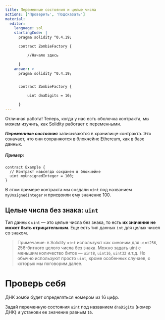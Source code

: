 ```yaml
---
title: Переменные состояния и целые числа
actions: ['Проверить', 'Подсказать']
material:
  editor:
    language: sol
    startingCode: |
      pragma solidity ^0.4.19;

      contract ZombieFactory {

          //Начало здесь

      }
    answer: >
      pragma solidity ^0.4.19;


      contract ZombieFactory {

          uint dnaDigits = 16;

      }
---
```


Отличная работа! Теперь, когда у нас есть оболочка контракта, мы можем изучить, как Solidity работает с переменными.

***Переменные состояния*** записываются в хранилище контракта. Это означает, что они сохраняются в блокчейне Ethereum, как в базе данных. 

##### Пример:
```
contract Example {
  // Контракт навсегда сохранен в блокчейне 
  uint myUnsignedInteger = 100;
}
```

В этом примере контракта мы создали `uint` под названием `myUnsignedInteger` и присвоили ему значение 100.

## Целые числа без знака: `uint`

Тип данных `uint` — это целые числа без знака, то есть **их значение не может быть отрицательным**. Еще есть тип данных `int` для целых чисел со знаком.

> Примечание: в Solidity `uint` используют как синоним для `uint256`, 256-битного целого числа без знака. Можно задать uint с меньшим количество битов — `uint8`, `uint16`, `uint32` и.т.д. Но обычно используют просто `uint`, кроме особенных случаев, о которых мы поговорим далее.

# Проверь себя

ДНК зомби будет определяться номером из 16 цифр. 

Задай переменную состояния `uint` под названием `dnaDigits` (номер ДНК) и установи ее значение равным `16`.
